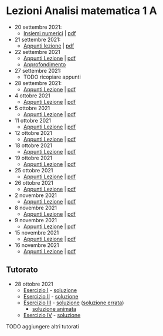 # Lezioni Analisi matematica 1 A
- 20 settembre 2021: 
	- [Insiemi numerici](202109201140%20(20%20set%202021)%20-%20Insiemi%20numerici.md) | [pdf](202109201140.pdf)
- 21 settembre 2021:
	- [Appunti lezione](202109210840%20(21%20set%202021).md) | [pdf](202109210840.pdf)
- 22 settembre 2021
	- [Appunti Lezione](202109221052%20(22%20set%202021).md) | [pdf](202109221052.pdf)
	- [Approfondimento](202109231035%20-%20Appunti%20libro%20su%20Insiemi%20numerici.md)
- 27 settembre 2021:
	- TODO ricopiare appunti
- 28 settembre 2021:
	- [Appunti Lezione](202109280840%20(28%20set%202021).md) | [pdf](202109280840.pdf)
- 4 ottobre 2021
	- [Appunti Lezione](202110041045%20(4%20ott%202021).md) | [pdf](202110041045.pdf)
- 5 ottobre 2021
	- [Appunti Lezione](202110050853%20(05%20ott%202021).md) | [pdf](202110050853.pdf)
- 11 ottobre 2021
	- [Appunti Lezione](202110111030%20(11%20ott%202021).md) | [pdf](202110111030.pdf)
- 12 ottobre 2021
	- [Appunti Lezione](202110120850%20(12%20ott%202021).md) | [pdf](202110120850.pdf)
- 18 ottobre 2021
	- [Appunti Lezione](202110181045%20(18%20ott%202021).md) | [pdf](202110181045.pdf)
- 19 ottobre 2021
	- [Appunti Lezione](202110190840%20(19%20ott%202021).md) | [pdf](202110190840.pdf)
- 25 ottobre 2021
	- [Appunti Lezione](202110251030%20(25%20ott%202021).md) | [pdf](202110251030.pdf)
- 26 ottobre 2021	
	- [Appunti Lezione](202110260852%20(26%20ott%202021).md) | [pdf](202110260852.pdf)
- 2 novembre 2021
	- [Appunti Lezione](202111020830%20(02%20nov%202021).md) | [pdf](202111020830.pdf)
- 8 novembre 2021
	- [Appunti Lezione](202111081030%20(08%20nov%202021).md) | [pdf](202111081030.pdf)
- 9 novembre 2021
	- [Appunti Lezione](202111090830%20(09%20nov%202021).md) | [pdf](202111090830.pdf)
- 15 novembre 2021
	- [Appunti Lezione](202111150830%20(15%20nov%202021).md) | [pdf](202111150830.pdf)
- 16 novembre 2021
	- [Appunti Lezione](202111160853%20(16%20nov%202021).md) | [pdf](202111160853.pdf)

## Tutorato
- 28 ottobre 2021
	- [Esercizio I](reference%20manager/Scolastici/Gianluca%20Garello/Analisi%20matematica%201%20A%20-%20Tutorato%202021%2010%2028%20-%20Esercizio%20I%20(29)/Analisi%20matematica%201%20A%20-%20Tutorato%202021%2010%20-%20Gianluca%20Garello.pdf) - [soluzione](Esercizio%20I.pdf)
	- [Esercizio II](reference%20manager/Scolastici/Gianluca%20Garello/Analisi%20matematica%201%20A%20-%20Tutorato%202021%2010%2028%20-%20Esercizio%20II%20(31)/Analisi%20matematica%201%20A%20-%20Tutorato%202021%2010%20-%20Gianluca%20Garello.pdf) - [soluzione](Esercizio%20II.pdf)
	- [Esercizio III](reference%20manager/Scolastici/Gianluca%20Garello/Analisi%20matematica%201%20A%20-%20Tutorato%202021%2010%2028%20-%20Esercizio%20III%20(32)/Analisi%20matematica%201%20A%20-%20Tutorato%202021%2010%20-%20Gianluca%20Garello.pdf) - [soluzione](Esercizio%20III%20-%20v2.pdf) ([soluzione errata](Esercizio%20III.pdf))
		- [soluzione animata](https://www.desmos.com/calculator/707eqd0kuf)
	- [Esercizio IV](reference%20manager/Scolastici/Gianluca%20Garello/Analisi%20matematica%201%20A%20-%20Tutorato%202021%2010%2028%20-%20Esercizio%20IV%20(30)/Analisi%20matematica%201%20A%20-%20Tutorato%202021%2010%20-%20Gianluca%20Garello.pdf) - [soluzione](Esercizio%20IV.pdf)

TODO aggiungere altri tutorati